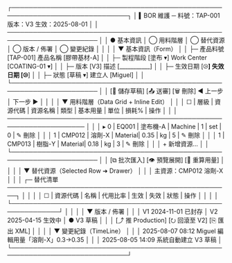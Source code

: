┌─────────────────────────────────────────────────────────────────────────────┐
│  ▍BOR 維護 ─ 料號：TAP-001 版本：V3  生效：2025-08-01                      │
│  ───────────────────────────────────────────────────────────────────────   │
│  ● 基本資訊 │ ◯ 用料階層 │ ◯ 替代資源 │ ◯ 版本 / 佈署 │ ◯ 變更紀錄        │
│                                                                             │
│  ▼ 基本資訊（Form）                                                         │
│  ├─ 產品料號        [TAP-001]         產品名稱    [膠帶基材-A]              │
│  ├─ 製程階段        [塗布 ▾]          Work Center [COATING-01 ▾]           │
│  ├─ 版本            [V3]              描述        [___________]            │
│  ├─ 生效日期        [⧁____]           失效日期    [⧁____]                  │
│  ├─ 狀態            [草稿 ▾]          建立人      [Miguel]                 │
│  └──────────────────────────────────────────────────────────────────────   │
│  [💾 儲存草稿] [📤 送審] [🗑️ 刪除]  ◀ 上一步 │ 下一步 ▶                    │
│                                                                             │
│  ▼ 用料階層（Data Grid + Inline Edit）                                      │
│  │  ☐ | 層級 | 資源代碼 | 資源名稱 | 類型 | 基本用量 | 單位 | 損耗% | 操作  │
│  │  ──────────────────────────────────────────────────────────────────── │
│  │  ▸ 0 | EQ001  | 塗布機-A | Machine |  1   | set  |  0   | ✎ 刪除  │
│  │    1 | CMP012 | 溶劑-X   | Material| 0.35 | kg   |  5   | ✎ 刪除  │
│  │    1 | CMP013 | 樹脂-Y   | Material| 0.18 | kg   |  3   | ✎ 刪除  │
│  │  + 新增資源…                                                       │
│  └──────────────────────────────────────────────────────────────────────   │
│  [⧉ 批次匯入]  [👁️ 預覽展開]  [🔄 重算用量]                                 │
│                                                                             │
│  ▼ 替代資源（Selected Row ➜ Drawer）                                        │
│  │  主資源：CMP012 溶劑-X                                                 │
│  │  ┌─ 替代清單 ────────────────────────────────────────────────────┐      │
│  │  │ ☐ | 資源代碼 | 名稱 | 代用比率 | 生效 | 失效 | 狀態 | 操作 │      │
│  │  └─────────────────────────────────────────────────────────────┘      │
│                                                                             │
│  ▼ 版本 / 佈署                                                             │
│  │  V1 2024-11-01 已封存 │ V2 2025-04-15 生效中 │ ● V3 草稿                │
│  │  [⤴ 推 Production]  [⭮ 回滾至 V2]  [⎘ 匯出 XML]                        │
│                                                                             │
│  ▼ 變更紀錄（TimeLine）                                                    │
│  │  2025-08-07 08:12  Miguel 編輯用量「溶劑-X」0.3→0.35                    │
│  │  2025-08-05 14:09  系統自動建立 V3 草稿                                 │
└─────────────────────────────────────────────────────────────────────────────┘
